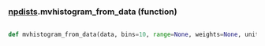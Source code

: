 ### [npdists](npdists.md).mvhistogram_from_data (function)


```py

def mvhistogram_from_data(data, bins=10, range=None, weights=None, unit=None, label=None, wrap_at=None)

```



    

